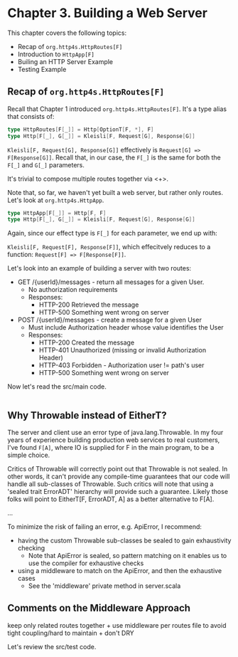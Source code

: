 # Chapter 3. Building a Web Server

This chapter covers the following topics:
  * Recap of `org.http4s.HttpRoutes[F]`
  * Introduction to `HttpApp[F]`
  * Builing an HTTP Server Example
  * Testing Example

## Recap of `org.http4s.HttpRoutes[F]`

Recall that Chapter 1 introduced `org.http4s.HttpRoutes[F]`. It's a type alias that consists of:

```scala
type HttpRoutes[F[_]] = Http[OptionT[F, *], F]
type Http[F[_], G[_]] = Kleisli[F, Request[G], Response[G]]
```

`Kleisli[F, Request[G], Response[G]]` effectively is `Request[G] => F[Response[G]]`. Recall that, in our case, the `F[_]`
 is the same for both the `F[_]` and `G[_]` parameters.

It's trivial to compose multiple routes together via <+>.

Note that, so far, we haven't yet built a web server, but rather only routes. Let's look at `org.http4s.HttpApp`.

```scala
type HttpApp[F[_]] = Http[F, F]
type Http[F[_], G[_]] = Kleisli[F, Request[G], Response[G]]
```

Again, since our effect type is `F[_]` for each parameter, we end up with:

`Kleisli[F, Request[F], Response[F]]`, which effecitvely reduces to a function: `Request[F] => F[Response[F]]`.

Let's look into an example of building a server with two routes:

* GET /{userId}/messages  - return all messages for a given User.
    * No authorization requirements
    * Responses:
        * HTTP-200 Retrieved the message
        * HTTP-500 Something went wrong on server
* POST /{userId}/messages - create a message for a given User
    * Must include Authorization header whose value identifies the User
    * Responses:
        * HTTP-200 Created the message
        * HTTP-401 Unauthorized (missing or invalid Authorization Header)
        * HTTP-403 Forbidden - Authorization user != path's user
        * HTTP-500 Something went wrong on server

Now let's read the src/main code.

```scala
```

## Why Throwable instead of EitherT?

The server and client use an error type of java.lang.Throwable. In my four years of experience
building production web services to real customers, I've found `F[A]`, where IO is supplied for F
in the main program, to be a simple choice.

Critics of Throwable will correctly point out that Throwable is not sealed. In other words, it can't
provide any compile-time guarantees that our code will handle all sub-classes of Throwable. Such critics
will note that using a 'sealed trait ErrorADT' hierarchy will provide such a guarantee. Likely those folks
will point to EitherT[F, ErrorADT, A] as a better alternative to F[A].

...

To minimize the risk of failing an error, e.g. ApiError, I recommend:

 * having the custom Throwable sub-classes be sealed to gain exhaustivity checking
    * Note that ApiError is sealed, so pattern matching on it enables us to use the compiler for exhaustive checks
 * using a middleware to match on the ApiError, and then the exhaustive cases
    * See the 'middleware' private method in server.scala

## Comments on the Middleware Approach

keep only related routes together + use middleware per routes file to avoid tight coupling/hard to maintain +  don't DRY

Let's review the src/test code.

```scala
```
